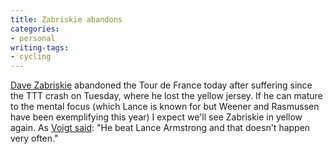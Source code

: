 ```yaml
---
title: Zabriskie abandons
categories:
- personal
writing-tags:
- cycling
---
```


[Dave Zabriskie][1] abandoned the Tour de France today after suffering since the TTT crash on Tuesday, where he lost the yellow jersey.  If he can mature to the mental focus (which Lance is known for but Weener and Rasmussen have been exemplifying this year) I expect we'll see Zabriskie in yellow again.  As [Voigt said][2]: "He beat Lance Armstrong and that doesn't happen very often."

   [1]: http://davezabriskie.com/
   [2]: http://www.velonews.com/tour2005/news/articles/8457.0.html
